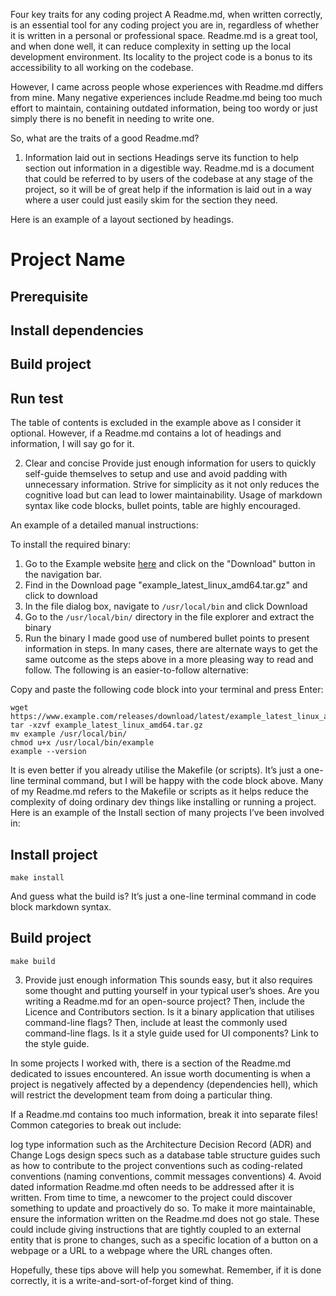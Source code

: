 Four key traits for any coding project
A Readme.md, when written correctly, is an essential tool for any coding project you are in, regardless of whether it is written in a personal or professional space. Readme.md is a great tool, and when done well, it can reduce complexity in setting up the local development environment. Its locality to the project code is a bonus to its accessibility to all working on the codebase.

However, I came across people whose experiences with Readme.md differs from mine. Many negative experiences include Readme.md being too much effort to maintain, containing outdated information, being too wordy or just simply there is no benefit in needing to write one.

So, what are the traits of a good Readme.md?

1. Information laid out in sections
Headings serve its function to help section out information in a digestible way. Readme.md is a document that could be referred to by users of the codebase at any stage of the project, so it will be of great help if the information is laid out in a way where a user could just easily skim for the section they need.

Here is an example of a layout sectioned by headings.

# Project Name
## Prerequisite
## Install dependencies
## Build project
## Run test
The table of contents is excluded in the example above as I consider it optional. However, if a Readme.md contains a lot of headings and information, I will say go for it.

2. Clear and concise
Provide just enough information for users to quickly self-guide themselves to setup and use and avoid padding with unnecessary information. Strive for simplicity as it not only reduces the cognitive load but can lead to lower maintainability. Usage of markdown syntax like code blocks, bullet points, table are highly encouraged.

An example of a detailed manual instructions:

To install the required binary:

1. Go to the Example website [here](https://example.com/) and click on the "Download" button in the navigation bar.
2. Find in the Download page "example_latest_linux_amd64.tar.gz" and click to download
3. In the file dialog box, navigate to `/usr/local/bin` and click Download
4. Go to the `/usr/local/bin/` directory in the file explorer and extract the binary
5. Run the binary
I made good use of numbered bullet points to present information in steps. In many cases, there are alternate ways to get the same outcome as the steps above in a more pleasing way to read and follow. The following is an easier-to-follow alternative:

Copy and paste the following code block into your terminal and press Enter:

```shell
wget https://www.example.com/releases/download/latest/example_latest_linux_amd64.tar.gz
tar -xzvf example_latest_linux_amd64.tar.gz
mv example /usr/local/bin/
chmod u+x /usr/local/bin/example
example --version
```
It is even better if you already utilise the Makefile (or scripts). It’s just a one-line terminal command, but I will be happy with the code block above. Many of my Readme.md refers to the Makefile or scripts as it helps reduce the complexity of doing ordinary dev things like installing or running a project. Here is an example of the Install section of many projects I’ve been involved in:

## Install project

```shell
make install
```
And guess what the build is? It’s just a one-line terminal command in code block markdown syntax.

## Build project

```shell
make build
```
3. Provide just enough information
This sounds easy, but it also requires some thought and putting yourself in your typical user’s shoes. Are you writing a Readme.md for an open-source project? Then, include the Licence and Contributors section. Is it a binary application that utilises command-line flags? Then, include at least the commonly used command-line flags. Is it a style guide used for UI components? Link to the style guide.

In some projects I worked with, there is a section of the Readme.md dedicated to issues encountered. An issue worth documenting is when a project is negatively affected by a dependency (dependencies hell), which will restrict the development team from doing a particular thing.

If a Readme.md contains too much information, break it into separate files! Common categories to break out include:

log type information such as the Architecture Decision Record (ADR) and Change Logs
design specs such as a database table structure
guides such as how to contribute to the project
conventions such as coding-related conventions (naming conventions, commit messages conventions)
4. Avoid dated information
Readme.md often needs to be addressed after it is written. From time to time, a newcomer to the project could discover something to update and proactively do so. To make it more maintainable, ensure the information written on the Readme.md does not go stale. These could include giving instructions that are tightly coupled to an external entity that is prone to changes, such as a specific location of a button on a webpage or a URL to a webpage where the URL changes often.

Hopefully, these tips above will help you somewhat. Remember, if it is done correctly, it is a write-and-sort-of-forget kind of thing.

